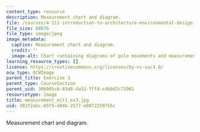 ```yaml
---
content_type: resource
description: Measurement chart and diagram.
file: /courses/4-111-introduction-to-architecture-environmental-design-spring-2014/302f2abc05f5d84b2577e0872259756c_measurement_mit1_ex3.jpg
file_size: 68876
file_type: image/jpeg
image_metadata:
  caption: Measurement chart and diagram.
  credit: ''
  image-alt: Chart containing diagrams of polo movements and measurements.
learning_resource_types: []
license: https://creativecommons.org/licenses/by-nc-sa/4.0/
ocw_type: OCWImage
parent_title: Exercise 3
parent_type: CourseSection
parent_uid: 306905c6-83d8-4a53-fff4-c4b8d2c72901
resourcetype: Image
title: measurement_mit1_ex3.jpg
uid: 302f2abc-05f5-d84b-2577-e0872259756c
---
```

Measurement chart and diagram.